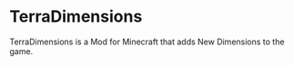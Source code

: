 TerraDimensions
===============

TerraDimensions is a Mod for Minecraft that adds New Dimensions to the game.
